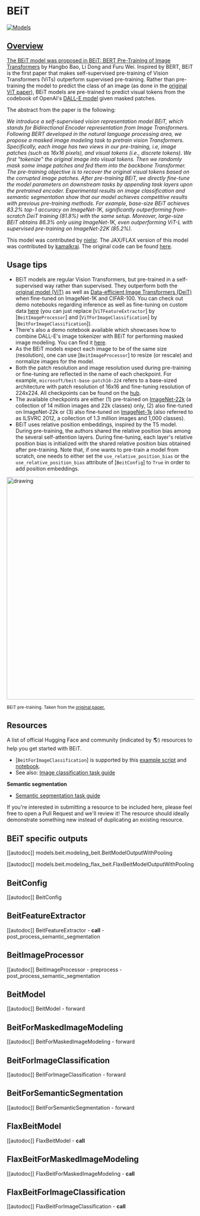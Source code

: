 <!--Copyright 2021 The HuggingFace Team. All rights reserved.

Licensed under the Apache License, Version 2.0 (the "License"); you may not use this file except in compliance with
the License. You may obtain a copy of the License at

http://www.apache.org/licenses/LICENSE-2.0

Unless required by applicable law or agreed to in writing, software distributed under the License is distributed on
an "AS IS" BASIS, WITHOUT WARRANTIES OR CONDITIONS OF ANY KIND, either express or implied. See the License for the
specific language governing permissions and limitations under the License.

⚠️ Note that this file is in Markdown but contain specific syntax for our doc-builder (similar to MDX) that may not be
rendered properly in your Markdown viewer.

-->

# BEiT

<div class="flex flex-wrap space-x-1">
<a href="https://huggingface.co/models?filter=beit">
<img alt="Models" src="https://img.shields.io/badge/All_model_pages-beit-blueviolet">
</div>

## Overview

The BEiT model was proposed in [BEiT: BERT Pre-Training of Image Transformers](https://arxiv.org/abs/2106.08254) by
Hangbo Bao, Li Dong and Furu Wei. Inspired by BERT, BEiT is the first paper that makes self-supervised pre-training of
Vision Transformers (ViTs) outperform supervised pre-training. Rather than pre-training the model to predict the class
of an image (as done in the [original ViT paper](https://arxiv.org/abs/2010.11929)), BEiT models are pre-trained to
predict visual tokens from the codebook of OpenAI's [DALL-E model](https://arxiv.org/abs/2102.12092) given masked
patches.

The abstract from the paper is the following:

*We introduce a self-supervised vision representation model BEiT, which stands for Bidirectional Encoder representation
from Image Transformers. Following BERT developed in the natural language processing area, we propose a masked image
modeling task to pretrain vision Transformers. Specifically, each image has two views in our pre-training, i.e, image
patches (such as 16x16 pixels), and visual tokens (i.e., discrete tokens). We first "tokenize" the original image into
visual tokens. Then we randomly mask some image patches and fed them into the backbone Transformer. The pre-training
objective is to recover the original visual tokens based on the corrupted image patches. After pre-training BEiT, we
directly fine-tune the model parameters on downstream tasks by appending task layers upon the pretrained encoder.
Experimental results on image classification and semantic segmentation show that our model achieves competitive results
with previous pre-training methods. For example, base-size BEiT achieves 83.2% top-1 accuracy on ImageNet-1K,
significantly outperforming from-scratch DeiT training (81.8%) with the same setup. Moreover, large-size BEiT obtains
86.3% only using ImageNet-1K, even outperforming ViT-L with supervised pre-training on ImageNet-22K (85.2%).*

This model was contributed by [nielsr](https://huggingface.co/nielsr). The JAX/FLAX version of this model was
contributed by [kamalkraj](https://huggingface.co/kamalkraj). The original code can be found [here](https://github.com/microsoft/unilm/tree/master/beit).

## Usage tips

- BEiT models are regular Vision Transformers, but pre-trained in a self-supervised way rather than supervised. They
  outperform both the [original model (ViT)](vit) as well as [Data-efficient Image Transformers (DeiT)](deit) when fine-tuned on ImageNet-1K and CIFAR-100. You can check out demo notebooks regarding inference as well as
  fine-tuning on custom data [here](https://github.com/NielsRogge/Transformers-Tutorials/tree/master/VisionTransformer) (you can just replace
  [`ViTFeatureExtractor`] by [`BeitImageProcessor`] and
  [`ViTForImageClassification`] by [`BeitForImageClassification`]).
- There's also a demo notebook available which showcases how to combine DALL-E's image tokenizer with BEiT for
  performing masked image modeling. You can find it [here](https://github.com/NielsRogge/Transformers-Tutorials/tree/master/BEiT).
- As the BEiT models expect each image to be of the same size (resolution), one can use
  [`BeitImageProcessor`] to resize (or rescale) and normalize images for the model.
- Both the patch resolution and image resolution used during pre-training or fine-tuning are reflected in the name of
  each checkpoint. For example, `microsoft/beit-base-patch16-224` refers to a base-sized architecture with patch
  resolution of 16x16 and fine-tuning resolution of 224x224. All checkpoints can be found on the [hub](https://huggingface.co/models?search=microsoft/beit).
- The available checkpoints are either (1) pre-trained on [ImageNet-22k](http://www.image-net.org/) (a collection of
  14 million images and 22k classes) only, (2) also fine-tuned on ImageNet-22k or (3) also fine-tuned on [ImageNet-1k](http://www.image-net.org/challenges/LSVRC/2012/) (also referred to as ILSVRC 2012, a collection of 1.3 million
  images and 1,000 classes).
- BEiT uses relative position embeddings, inspired by the T5 model. During pre-training, the authors shared the
  relative position bias among the several self-attention layers. During fine-tuning, each layer's relative position
  bias is initialized with the shared relative position bias obtained after pre-training. Note that, if one wants to
  pre-train a model from scratch, one needs to either set the `use_relative_position_bias` or the
  `use_relative_position_bias` attribute of [`BeitConfig`] to `True` in order to add
  position embeddings.

<img src="https://huggingface.co/datasets/huggingface/documentation-images/resolve/main/transformers/model_doc/beit_architecture.jpg"
alt="drawing" width="600"/>

<small> BEiT pre-training. Taken from the <a href="https://arxiv.org/abs/2106.08254">original paper.</a> </small>

## Resources

A list of official Hugging Face and community (indicated by 🌎) resources to help you get started with BEiT.

<PipelineTag pipeline="image-classification"/>

- [`BeitForImageClassification`] is supported by this [example script](https://github.com/huggingface/transformers/tree/main/examples/pytorch/image-classification) and [notebook](https://colab.research.google.com/github/huggingface/notebooks/blob/main/examples/image_classification.ipynb).
- See also: [Image classification task guide](../tasks/image_classification)

**Semantic segmentation**
- [Semantic segmentation task guide](../tasks/semantic_segmentation)

If you're interested in submitting a resource to be included here, please feel free to open a Pull Request and we'll review it! The resource should ideally demonstrate something new instead of duplicating an existing resource.

## BEiT specific outputs

[[autodoc]] models.beit.modeling_beit.BeitModelOutputWithPooling

[[autodoc]] models.beit.modeling_flax_beit.FlaxBeitModelOutputWithPooling

## BeitConfig

[[autodoc]] BeitConfig

## BeitFeatureExtractor

[[autodoc]] BeitFeatureExtractor
    - __call__
    - post_process_semantic_segmentation

## BeitImageProcessor

[[autodoc]] BeitImageProcessor
    - preprocess
    - post_process_semantic_segmentation

<frameworkcontent>
<pt>

## BeitModel

[[autodoc]] BeitModel
    - forward

## BeitForMaskedImageModeling

[[autodoc]] BeitForMaskedImageModeling
    - forward

## BeitForImageClassification

[[autodoc]] BeitForImageClassification
    - forward

## BeitForSemanticSegmentation

[[autodoc]] BeitForSemanticSegmentation
    - forward

</pt>
<jax>

## FlaxBeitModel

[[autodoc]] FlaxBeitModel
    - __call__

## FlaxBeitForMaskedImageModeling

[[autodoc]] FlaxBeitForMaskedImageModeling
    - __call__

## FlaxBeitForImageClassification

[[autodoc]] FlaxBeitForImageClassification
    - __call__

</jax>
</frameworkcontent>